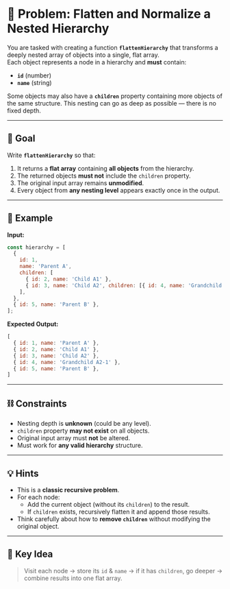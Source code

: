# 📝 Problem: Flatten and Normalize a Nested Hierarchy

You are tasked with creating a function **`flattenHierarchy`** that transforms a deeply nested array of objects into a single, flat array.  
Each object represents a node in a hierarchy and **must** contain:

- **`id`** (number)
- **`name`** (string)

Some objects may also have a **`children`** property containing more objects of the same structure. This nesting can go as deep as possible — there is no fixed depth.

---

## 🎯 Goal

Write **`flattenHierarchy`** so that:

1. It returns a **flat array** containing **all objects** from the hierarchy.
2. The returned objects **must not** include the `children` property.
3. The original input array remains **unmodified**.
4. Every object from **any nesting level** appears exactly once in the output.

---

## 📌 Example

**Input:**
```javascript
const hierarchy = [
  {
    id: 1,
    name: 'Parent A',
    children: [
      { id: 2, name: 'Child A1' },
      { id: 3, name: 'Child A2', children: [{ id: 4, name: 'Grandchild A2-1' }] },
    ],
  },
  { id: 5, name: 'Parent B' },
];
```

**Expected Output:**
```javascript
[
  { id: 1, name: 'Parent A' },
  { id: 2, name: 'Child A1' },
  { id: 3, name: 'Child A2' },
  { id: 4, name: 'Grandchild A2-1' },
  { id: 5, name: 'Parent B' },
]
```

---

## ⛓ Constraints

- Nesting depth is **unknown** (could be any level).
- `children` property **may not exist** on all objects.
- Original input array must **not** be altered.
- Must work for **any valid hierarchy** structure.

---

## 💡 Hints

- This is a **classic recursive problem**.
- For each node:
  - Add the current object (without its `children`) to the result.
  - If `children` exists, recursively flatten it and append those results.
- Think carefully about how to **remove `children`** without modifying the original object.

---

## 🚀 Key Idea

> Visit each node → store its `id` & `name` → if it has `children`, go deeper → combine results into one flat array.

